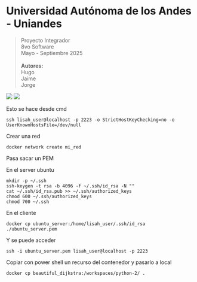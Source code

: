 # Universidad Autónoma de los Andes - Uniandes
> Proyecto Integrador <br>
8vo Software <br>
Mayo - Septiembre 2025  <br><br>
**Autores:** <br>
Hugo <br>
Jaime <br>
Jorge <br>





![](https://img.shields.io/badge/Docker-4.41.2-blue) 
![](https://img.shields.io/badge/Python-3.12.bullseye-blue) 


Esto se hace desde cmd
```
ssh lisah_user@localhost -p 2223 -o StrictHostKeyChecking=no -o UserKnownHostsFile=/dev/null
```

Crear una red
```
docker network create mi_red
```


Pasa sacar un PEM

En el server ubuntu

```
mkdir -p ~/.ssh
ssh-keygen -t rsa -b 4096 -f ~/.ssh/id_rsa -N ""
cat ~/.ssh/id_rsa.pub >> ~/.ssh/authorized_keys
chmod 600 ~/.ssh/authorized_keys
chmod 700 ~/.ssh
```

En el cliente
```
docker cp ubuntu_server:/home/lisah_user/.ssh/id_rsa ./ubuntu_server.pem
```

Y se puede acceder 
```
ssh -i ubuntu_server.pem lisah_user@localhost -p 2223 
```


Copiar con power shell un recurso del contenedor y pasarlo a local 
```
docker cp beautiful_dijkstra:/workspaces/python-2/ .
```

